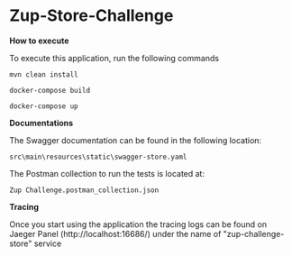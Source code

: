 # Zup-Store-Challenge

**How to execute**

To execute this application, run the following commands

`mvn clean install`

`docker-compose build`

`docker-compose up`

**Documentations**

The Swagger documentation can be found in the following location:

`src\main\resources\static\swagger-store.yaml`

The Postman collection to run the tests is located at:

`Zup Challenge.postman_collection.json`

**Tracing**

Once you start using the application the tracing logs can be found on Jaeger Panel (http://localhost:16686/) under the name of "zup-challenge-store" service